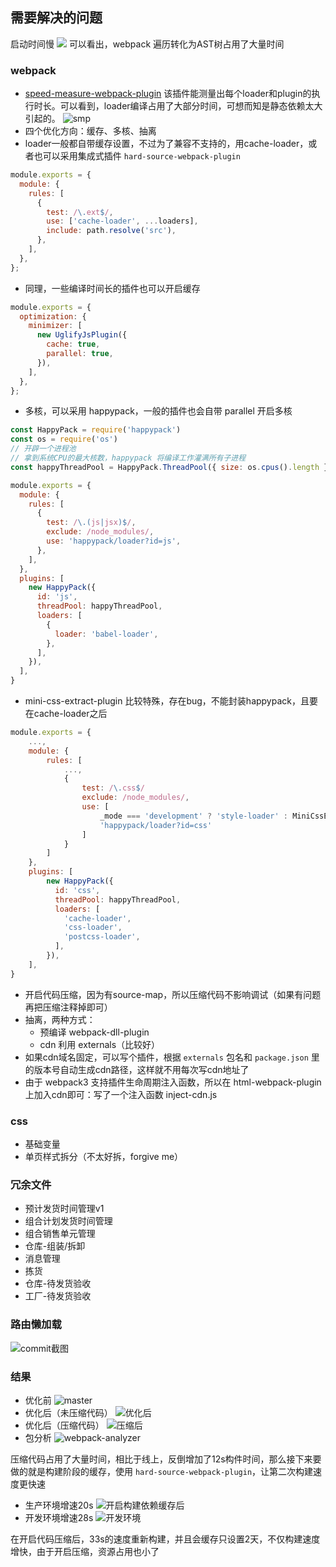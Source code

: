## 需要解决的问题
启动时间慢
![](https://tva1.sinaimg.cn/large/006y8mN6ly1g6hil8abu3j30rc05e0to.jpg)
可以看出，webpack 遍历转化为AST树占用了大量时间

### webpack
*   [speed-measure-webpack-plugin](https://www.npmjs.com/package/speed-measure-webpack-plugin) 该插件能测量出每个loader和plugin的执行时长。可以看到，loader编译占用了大部分时间，可想而知是静态依赖太大引起的。
![smp](https://tva1.sinaimg.cn/large/006y8mN6ly1g6hpjgb1btj30m0132thg.jpg)
*   四个优化方向：缓存、多核、抽离
*   loader一般都自带缓存设置，不过为了兼容不支持的，用cache-loader，或者也可以采用集成式插件 `hard-source-webpack-plugin`
``` javascript
module.exports = {
  module: {
    rules: [
      {
        test: /\.ext$/,
        use: ['cache-loader', ...loaders],
        include: path.resolve('src'),
      },
    ],
  },
};
```
*   同理，一些编译时间长的插件也可以开启缓存
``` javascript
module.exports = {
  optimization: {
    minimizer: [
      new UglifyJsPlugin({
        cache: true,
        parallel: true,
      }),
    ],
  },
};
```
*   多核，可以采用 happypack，一般的插件也会自带 parallel 开启多核
``` javascript
const HappyPack = require('happypack')
const os = require('os')
// 开辟一个进程池
// 拿到系统CPU的最大核数，happypack 将编译工作灌满所有子进程
const happyThreadPool = HappyPack.ThreadPool({ size: os.cpus().length })

module.exports = {
  module: {
    rules: [
      {
        test: /\.(js|jsx)$/,
        exclude: /node_modules/,
        use: 'happypack/loader?id=js',
      },
    ],
  },
  plugins: [
    new HappyPack({
      id: 'js',
      threadPool: happyThreadPool,
      loaders: [
        {
          loader: 'babel-loader',
        },
      ],
    }),
  ],
}
```
*   mini-css-extract-plugin 比较特殊，存在bug，不能封装happypack，且要在cache-loader之后
``` javascript
module.exports = {
    ...,
    module: {
        rules: [
            ...,
            {
                test: /\.css$/
                exclude: /node_modules/,
                use: [
                    _mode === 'development' ? 'style-loader' : MiniCssExtractPlugin.loader,
                    'happypack/loader?id=css'
                ]
            }
        ]
    },
    plugins: [
        new HappyPack({
          id: 'css',
          threadPool: happyThreadPool,
          loaders: [
            'cache-loader',
            'css-loader',
            'postcss-loader',
          ],
        }),
    ],
}
```
*   开启代码压缩，因为有source-map，所以压缩代码不影响调试（如果有问题再把压缩注释掉即可）
*   抽离，两种方式：
    *   预编译 webpack-dll-plugin
    *   cdn 利用 externals（比较好）
*   如果cdn域名固定，可以写个插件，根据 `externals` 包名和 `package.json` 里的版本号自动生成cdn路径，这样就不用每次写cdn地址了
*   由于 webpack3 支持插件生命周期注入函数，所以在 html-webpack-plugin 上加入cdn即可：写了一个注入函数 inject-cdn.js

### css
*   基础变量
*   单页样式拆分（不太好拆，forgive me）
### 冗余文件
*   预计发货时间管理v1
*   组合计划发货时间管理
*   组合销售单元管理
*   仓库-组装/拆卸
*   消息管理
*   拣货
*   仓库-待发货验收
*   工厂-待发货验收
### 路由懒加载
![commit截图](https://tva1.sinaimg.cn/large/006y8mN6ly1g6l9rkb774j30cu0qa42i.jpg)
### 结果
*   优化前
![master](https://tva1.sinaimg.cn/large/006y8mN6ly1g6la3stnicj31cw0lsn47.jpg)
*   优化后（未压缩代码）
![优化后](https://tva1.sinaimg.cn/large/006y8mN6ly1g6m9w7i6u2j30au030weo.jpg)
*   优化后（压缩代码）
![压缩后](https://tva1.sinaimg.cn/large/006y8mN6ly1g6m9xu5ynlj31a20h0dq7.jpg)
*   包分析
![webpack-analyzer](https://tva1.sinaimg.cn/large/006y8mN6ly1g6m6c1udwhj31ls0u0k7b.jpg)

压缩代码占用了大量时间，相比于线上，反倒增加了12s构件时间，那么接下来要做的就是构建阶段的缓存，使用 `hard-source-webpack-plugin`，让第二次构建速度更快速
*   生产环境增速20s
![开启构建依赖缓存后](https://tva1.sinaimg.cn/large/006y8mN6ly1g6mb4v0klyj31am07s77q.jpg)
*   开发环境增速28s
![开发环境](https://tva1.sinaimg.cn/large/006y8mN6ly1g6mbkp2m3bj30u30u07f3.jpg)

在开启代码压缩后，33s的速度重新构建，并且会缓存只设置2天，不仅构建速度增快，由于开启压缩，资源占用也小了